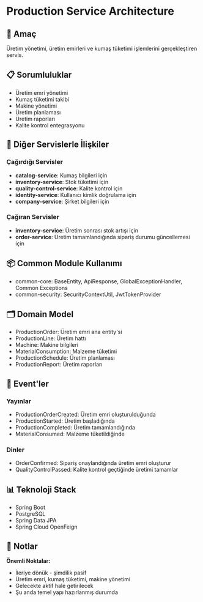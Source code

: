 # Production Service Architecture

## 🎯 Amaç

Üretim yönetimi, üretim emirleri ve kumaş tüketimi işlemlerini gerçekleştiren servis.

## 📋 Sorumluluklar

- Üretim emri yönetimi
- Kumaş tüketimi takibi
- Makine yönetimi
- Üretim planlaması
- Üretim raporları
- Kalite kontrol entegrasyonu

## 🔗 Diğer Servislerle İlişkiler

### Çağırdığı Servisler

- **catalog-service**: Kumaş bilgileri için
- **inventory-service**: Stok tüketimi için
- **quality-control-service**: Kalite kontrol için
- **identity-service**: Kullanıcı kimlik doğrulama için
- **company-service**: Şirket bilgileri için

### Çağıran Servisler

- **inventory-service**: Üretim sonrası stok artışı için
- **order-service**: Üretim tamamlandığında sipariş durumu güncellemesi için

## 📦 Common Module Kullanımı

- common-core: BaseEntity, ApiResponse, GlobalExceptionHandler, Common Exceptions
- common-security: SecurityContextUtil, JwtTokenProvider

## 🗂️ Domain Model

- ProductionOrder: Üretim emri ana entity'si
- ProductionLine: Üretim hattı
- Machine: Makine bilgileri
- MaterialConsumption: Malzeme tüketimi
- ProductionSchedule: Üretim planlaması
- ProductionReport: Üretim raporları

## 🔄 Event'ler

### Yayınlar

- ProductionOrderCreated: Üretim emri oluşturulduğunda
- ProductionStarted: Üretim başladığında
- ProductionCompleted: Üretim tamamlandığında
- MaterialConsumed: Malzeme tüketildiğinde

### Dinler

- OrderConfirmed: Sipariş onaylandığında üretim emri oluşturur
- QualityControlPassed: Kalite kontrol geçtiğinde üretimi tamamlar

## 📊 Teknoloji Stack

- Spring Boot
- PostgreSQL
- Spring Data JPA
- Spring Cloud OpenFeign

## 📝 Notlar

**Önemli Noktalar:**

- İleriye dönük - şimdilik pasif
- Üretim emri, kumaş tüketimi, makine yönetimi
- Gelecekte aktif hale getirilecek
- Şu anda temel yapı hazırlanmış durumda
